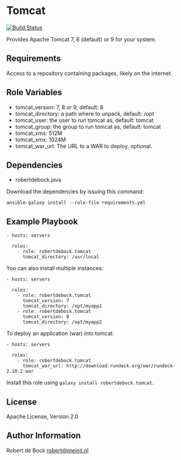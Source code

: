 Tomcat
=========

[![Build Status](https://travis-ci.org/robertdebock/ansible-role-tomcat.svg?branch=master)](https://travis-ci.org/robertdebock/ansible-role-tomcat)

Provides Apache Tomcat 7, 8 (default) or 9 for your system.

Requirements
------------

Access to a repository containing packages, likely on the internet.

Role Variables
--------------


- tomcat_version: 7, 8 or 9, default: 8
- tomcat_directory: a path where to unpack, default: /opt
- tomcat_user: the user to run tomcat as, default: tomcat
- tomcat_group: the group to run tomcat as, default: tomcat
- tomcat_xms: 512M
- tomcat_xmx: 1024M
- tomcat_war_url: The URL to a WAR to deploy, optional.

Dependencies
------------

- robertdebock.java

Download the dependencies by issuing this command:
```
ansible-galaxy install --role-file requirements.yml
```

Example Playbook
----------------

```
- hosts: servers

  roles:
    - role: robertdebock.tomcat
      tomcat_directory: /usr/local
```

You can also install multiple instances:

```
- hosts: servers

  roles:
    - role: robertdebock.tomcat
      tomcat_version: 7
      tomcat_directory: /opt/myapp1
    - role: robertdebock.tomcat
      tomcat_version: 8
      tomcat_directory: /opt/myapp2
```

To deploy an application (war) into tomcat:

```
- hosts: servers

  roles:
    - role: robertdebock.tomcat
      tomcat_war_url: http://download.rundeck.org/war/rundeck-2.10.2.war
```

Install this role using `galaxy install robertdebock.tomcat`.

License
-------

Apache License, Version 2.0

Author Information
------------------

Robert de Bock <robert@meinit.nl>

